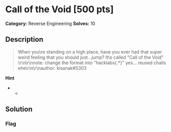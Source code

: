 # Call of the Void [500 pts]

**Category:** Reverse Engineering
**Solves:** 10

## Description
>When you\re standing on a high place, have you ever had that super weird feeling that you should just...jump? It\s called "Call of the Void" \r\n\r\nnote: change the format into "hacklabs{.*}" yes... reused challs ehe\r\n\r\nauthor: kisanak#5303

**Hint**
* -

## Solution

### Flag

